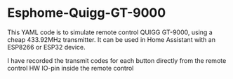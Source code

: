 # Esphome-Quigg-GT-9000

This YAML code is to simulate remote control QUIGG GT-9000, using a cheap 433.92MHz transmitter. It can be used in Home Assistant with an ESP8266 or ESP32 device.

I have recorded the transmit codes for each button directly from the remote control HW IO-pin inside the remote control
